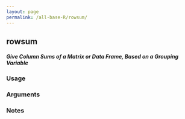 ```yaml
---
layout: page
permalink: /all-base-R/rowsum/
---
```


## __rowsum__

#### _Give Column Sums of a Matrix or Data Frame, Based on a Grouping Variable_

### Usage

### Arguments

### Notes
